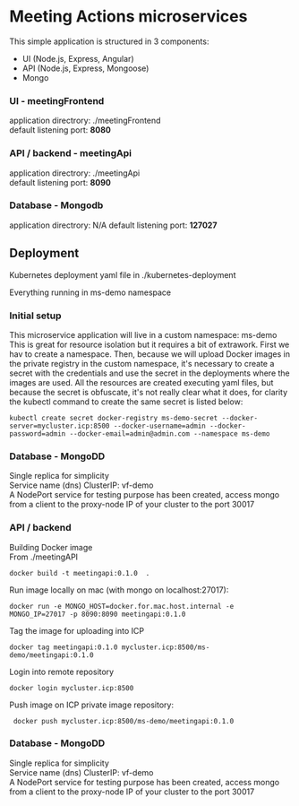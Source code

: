 # Meeting Actions microservices

This simple application is structured in 3 components:

- UI (Node.js, Express, Angular)
- API (Node.js, Express, Mongoose)
- Mongo 


### UI - meetingFrontend
 
application directrory: ./meetingFrontend  
default listening port: **8080**

### API / backend - meetingApi

application directrory: ./meetingApi  
default listening port: **8090**


### Database - Mongodb

application directrory: N/A
default listening port: **127027**





## Deployment


Kubernetes deployment yaml file in ./kubernetes-deployment

Everything running in ms-demo namespace  

### Initial setup

This microservice application will live in a custom namespace: ms-demo
This is great for resource isolation but it requires a bit of extrawork.
First we hav to create a namespace.
Then, because we will upload Docker images in the private registry in the custom namespace, it's necessary to create a secret with the credentials and use the secret in the deployments where the images are used.
All the resources are created executing yaml files, but because the secret is obfuscate, it's not really clear what it does, for clarity the kubectl command to create the same secret is listed below:

```
kubectl create secret docker-registry ms-demo-secret --docker-server=mycluster.icp:8500 --docker-username=admin --docker-password=admin --docker-email=admin@admin.com --namespace ms-demo
```


### Database - MongoDD

Single replica for simplicity  
Service name (dns) ClusterIP: vf-demo  
A NodePort service for testing purpose has been created, access mongo from a client to the proxy-node IP of your cluster to the port 30017

### API / backend

Building Docker image  
From ./meetingAPI  
```
docker build -t meetingapi:0.1.0  .
```

Run image locally on mac (with mongo on localhost:27017):
```
docker run -e MONGO_HOST=docker.for.mac.host.internal -e MONGO_IP=27017 -p 8090:8090 meetingapi:0.1.0
```

Tag the image for uploading into ICP
```
docker tag meetingapi:0.1.0 mycluster.icp:8500/ms-demo/meetingapi:0.1.0
```  

Login into remote repository
```
docker login mycluster.icp:8500
```  

Push image on ICP private image repository:
```
 docker push mycluster.icp:8500/ms-demo/meetingapi:0.1.0
```



### Database - MongoDD

Single replica for simplicity  
Service name (dns) ClusterIP: vf-demo  
A NodePort service for testing purpose has been created, access mongo from a client to the proxy-node IP of your cluster to the port 30017
